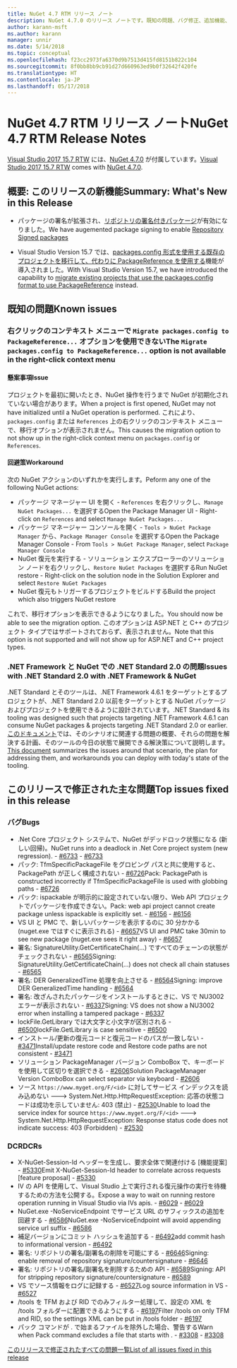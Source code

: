 ```yaml
---
title: NuGet 4.7 RTM リリース ノート
description: NuGet 4.7.0 のリリース ノートです。既知の問題、バグ修正、追加機能、および DCR を含みます。
author: karann-msft
ms.author: karann
manager: unnir
ms.date: 5/14/2018
ms.topic: conceptual
ms.openlocfilehash: f23cc2973fa6370d9b7513d415fd8151b822c104
ms.sourcegitcommit: 8f0bb8bb9cb91d27d660963ed9b0f32642f420fe
ms.translationtype: HT
ms.contentlocale: ja-JP
ms.lasthandoff: 05/17/2018
---
```

# <a name="nuget-47-rtm-release-notes"></a><span data-ttu-id="d0905-103">NuGet 4.7 RTM リリース ノート</span><span class="sxs-lookup"><span data-stu-id="d0905-103">NuGet 4.7 RTM Release Notes</span></span>

<span data-ttu-id="d0905-104">[Visual Studio 2017 15.7 RTW](https://www.visualstudio.com/news/releasenotes/vs2017-relnotes) には、[NuGet 4.7.0](https://dist.nuget.org/win-x86-commandline/v4.7.0/nuget.exe) が付属しています。</span><span class="sxs-lookup"><span data-stu-id="d0905-104">[Visual Studio 2017 15.7 RTW](https://www.visualstudio.com/news/releasenotes/vs2017-relnotes) comes with [NuGet 4.7.0](https://dist.nuget.org/win-x86-commandline/v4.7.0/nuget.exe).</span></span>

## <a name="summary-whats-new-in-this-release"></a><span data-ttu-id="d0905-105">概要: このリリースの新機能</span><span class="sxs-lookup"><span data-stu-id="d0905-105">Summary: What's New in this Release</span></span>

* <span data-ttu-id="d0905-106">パッケージの署名が拡張され、[リポジトリの署名付きパッケージ](https://github.com/NuGet/Home/wiki/Repository-Signatures)が有効になりました。</span><span class="sxs-lookup"><span data-stu-id="d0905-106">We have augemented package signing to enable [Repository Signed packages](https://github.com/NuGet/Home/wiki/Repository-Signatures)</span></span>

* <span data-ttu-id="d0905-107">Visual Studio Version 15.7 では、[packages.config 形式を使用する既存のプロジェクトを移行して、代わりに PackageReference を使用する](https://docs.microsoft.com/en-us/nuget/reference/migrate-packages-config-to-package-reference)機能が導入されました。</span><span class="sxs-lookup"><span data-stu-id="d0905-107">With Visual Studio Version 15.7, we have introduced the capability to [migrate existing projects that use the packages.config format to use PackageReference](https://docs.microsoft.com/en-us/nuget/reference/migrate-packages-config-to-package-reference) instead.</span></span>

## <a name="known-issues"></a><span data-ttu-id="d0905-108">既知の問題</span><span class="sxs-lookup"><span data-stu-id="d0905-108">Known issues</span></span>

### <a name="the-migrate-packagesconfig-to-packagereference-option-is-not-available-in-the-right-click-context-menu"></a><span data-ttu-id="d0905-109">右クリックのコンテキスト メニューで `Migrate packages.config to PackageReference...` オプションを使用できない</span><span class="sxs-lookup"><span data-stu-id="d0905-109">The `Migrate packages.config to PackageReference...` option is not available in the right-click context menu</span></span>

#### <a name="issue"></a><span data-ttu-id="d0905-110">懸案事項</span><span class="sxs-lookup"><span data-stu-id="d0905-110">Issue</span></span>

<span data-ttu-id="d0905-111">プロジェクトを最初に開いたとき、NuGet 操作を行うまで NuGet が初期化されていない場合があります。</span><span class="sxs-lookup"><span data-stu-id="d0905-111">When a project is first opened, NuGet may not have initialized until a NuGet operation is performed.</span></span> <span data-ttu-id="d0905-112">これにより、`packages.config` または `References` 上の右クリックのコンテキスト メニューで、移行オプションが表示されません。</span><span class="sxs-lookup"><span data-stu-id="d0905-112">This causes the migration option to not show up in the right-click context menu on `packages.config` or `References`.</span></span>

#### <a name="workaround"></a><span data-ttu-id="d0905-113">回避策</span><span class="sxs-lookup"><span data-stu-id="d0905-113">Workaround</span></span>

<span data-ttu-id="d0905-114">次の NuGet アクションのいずれかを実行します。</span><span class="sxs-lookup"><span data-stu-id="d0905-114">Peform any one of the following NuGet actions:</span></span>
* <span data-ttu-id="d0905-115">パッケージ マネージャー UI を開く - `References` を右クリックし、`Manage NuGet Packages...` を選択する</span><span class="sxs-lookup"><span data-stu-id="d0905-115">Open the Package Manager UI - Right-click on `References` and select `Manage NuGet Packages...`</span></span>
* <span data-ttu-id="d0905-116">パッケージ マネージャー コンソールを開く - `Tools > NuGet Package Manager` から、`Package Manager Console` を選択する</span><span class="sxs-lookup"><span data-stu-id="d0905-116">Open the Package Manager Console - From `Tools > NuGet Package Manager`, select `Package Manager Console`</span></span>
* <span data-ttu-id="d0905-117">NuGet 復元を実行する - ソリューション エクスプローラーのソリューション ノードを右クリックし、`Restore NuGet Packages` を選択する</span><span class="sxs-lookup"><span data-stu-id="d0905-117">Run NuGet restore - Right-click on the solution node in the Solution Explorer and select `Restore NuGet Packages`</span></span>
* <span data-ttu-id="d0905-118">NuGet 復元もトリガーするプロジェクトをビルドする</span><span class="sxs-lookup"><span data-stu-id="d0905-118">Build the project which also triggers NuGet restore</span></span>

<span data-ttu-id="d0905-119">これで、移行オプションを表示できるようになりました。</span><span class="sxs-lookup"><span data-stu-id="d0905-119">You should now be able to see the migration option.</span></span> <span data-ttu-id="d0905-120">このオプションは ASP.NET と C++ のプロジェクト タイプではサポートされておらず、表示されません。</span><span class="sxs-lookup"><span data-stu-id="d0905-120">Note that this option is not supported and will not show up for ASP.NET and C++ project types.</span></span>

### <a name="issues-with-net-standard-20-with-net-framework--nuget"></a><span data-ttu-id="d0905-121">.NET Framework と NuGet での .NET Standard 2.0 の問題</span><span class="sxs-lookup"><span data-stu-id="d0905-121">Issues with .NET Standard 2.0 with .NET Framework & NuGet</span></span>

<span data-ttu-id="d0905-122">.NET Standard とそのツールは、.NET Framework 4.6.1 をターゲットとするプロジェクトが、.NET Standard 2.0 以前をターゲットとする NuGet パッケージおよびプロジェクトを使用できるように設計されています。</span><span class="sxs-lookup"><span data-stu-id="d0905-122">.NET Standard & its tooling was designed such that projects targeting .NET Framework 4.6.1 can consume NuGet packages & projects targeting .NET Standard 2.0 or earlier.</span></span> <span data-ttu-id="d0905-123">[このドキュメント](https://github.com/dotnet/standard/issues/481)では、そのシナリオに関連する問題の概要、それらの問題を解決する計画、そのツールの今日の状態で展開できる解決策について説明します。</span><span class="sxs-lookup"><span data-stu-id="d0905-123">[This document](https://github.com/dotnet/standard/issues/481) summarizes the issues around that scenario, the plan for addressing them, and workarounds you can deploy with today's state of the tooling.</span></span>

## <a name="top-issues-fixed-in-this-release"></a><span data-ttu-id="d0905-124">このリリースで修正された主な問題</span><span class="sxs-lookup"><span data-stu-id="d0905-124">Top issues fixed in this release</span></span>

### <a name="bugs"></a><span data-ttu-id="d0905-125">バグ</span><span class="sxs-lookup"><span data-stu-id="d0905-125">Bugs</span></span>

* <span data-ttu-id="d0905-126">.Net Core プロジェクト システムで、NuGet がデッドロック状態になる (新しい回帰)。</span><span class="sxs-lookup"><span data-stu-id="d0905-126">NuGet runs into a deadlock in .Net Core project system (new regression).</span></span><span data-ttu-id="d0905-127"> - [#6733](https://github.com/NuGet/Home/issues/6733)</span><span class="sxs-lookup"><span data-stu-id="d0905-127"> - [#6733](https://github.com/NuGet/Home/issues/6733)</span></span>
* <span data-ttu-id="d0905-128">パック: TfmSpecificPackageFile をグロビング パスと共に使用すると、PackagePath が正しく構成されない - [#6726](https://github.com/NuGet/Home/issues/6726)</span><span class="sxs-lookup"><span data-stu-id="d0905-128">Pack: PackagePath is constructed incorrectly if TfmSpecificPackageFile is used with globbing paths - [#6726](https://github.com/NuGet/Home/issues/6726)</span></span>
* <span data-ttu-id="d0905-129">パック: ispackable が明示的に設定されていない限り、Web API プロジェクトでパッケージを作成できない。</span><span class="sxs-lookup"><span data-stu-id="d0905-129">Pack: web api project cannot create package unless ispackable is explicitly set.</span></span><span data-ttu-id="d0905-130"> - [#6156](https://github.com/NuGet/Home/issues/6156)</span><span class="sxs-lookup"><span data-stu-id="d0905-130"> - [#6156](https://github.com/NuGet/Home/issues/6156)</span></span>
* <span data-ttu-id="d0905-131">VS UI と PMC で、新しいパッケージを表示するのに 30 分かかる (nuget.exe ではすぐに表示される) - [#6657](https://github.com/NuGet/Home/issues/6657)</span><span class="sxs-lookup"><span data-stu-id="d0905-131">VS UI and PMC take 30min to see new package (nuget.exe sees it right away) - [#6657](https://github.com/NuGet/Home/issues/6657)</span></span>
* <span data-ttu-id="d0905-132">署名: SignatureUtility.GetCertificateChain(...) ですべてのチェーンの状態がチェックされない - [#6565](https://github.com/NuGet/Home/issues/6565)</span><span class="sxs-lookup"><span data-stu-id="d0905-132">Signing:  SignatureUtility.GetCertificateChain(...) does not check all chain statuses - [#6565](https://github.com/NuGet/Home/issues/6565)</span></span>
* <span data-ttu-id="d0905-133">署名: DER GeneralizedTime 処理を向上させる - [#6564](https://github.com/NuGet/Home/issues/6564)</span><span class="sxs-lookup"><span data-stu-id="d0905-133">Signing:  improve DER GeneralizedTime handling - [#6564](https://github.com/NuGet/Home/issues/6564)</span></span>
* <span data-ttu-id="d0905-134">署名: 改ざんされたパッケージをインストールするときに、VS で NU3002 エラーが表示されない - [#6337](https://github.com/NuGet/Home/issues/6337)</span><span class="sxs-lookup"><span data-stu-id="d0905-134">Signing: VS does not show a NU3002 error when installing a tampered package - [#6337](https://github.com/NuGet/Home/issues/6337)</span></span>
* <span data-ttu-id="d0905-135">lockFile.GetLibrary では大文字と小文字が区別される - [#6500](https://github.com/NuGet/Home/issues/6500)</span><span class="sxs-lookup"><span data-stu-id="d0905-135">lockFile.GetLibrary is case sensitive - [#6500](https://github.com/NuGet/Home/issues/6500)</span></span>
* <span data-ttu-id="d0905-136">インストール/更新の復元コードと復元コードのパスが一致しない - [#3471](https://github.com/NuGet/Home/issues/3471)</span><span class="sxs-lookup"><span data-stu-id="d0905-136">Install/update restore code and Restore code paths are not consistent - [#3471](https://github.com/NuGet/Home/issues/3471)</span></span>
* <span data-ttu-id="d0905-137">ソリューション PackageManager バージョン ComboBox で、キーボードを使用して区切りを選択できる - [#2606](https://github.com/NuGet/Home/issues/2606)</span><span class="sxs-lookup"><span data-stu-id="d0905-137">Solution PackageManager Version ComboBox can select separator via keyboard - [#2606](https://github.com/NuGet/Home/issues/2606)</span></span>
* <span data-ttu-id="d0905-138">ソース `https://www.myget.org/F/<id>` に対してサービス インデックスを読み込めない ---> System.Net.Http.HttpRequestException: 応答の状態コードは成功を示していません: 403 (禁止) - [#2530](https://github.com/NuGet/Home/issues/2530)</span><span class="sxs-lookup"><span data-stu-id="d0905-138">Unable to load the service index for source `https://www.myget.org/F/<id>` ---> System.Net.Http.HttpRequestException: Response status code does not indicate success: 403 (Forbidden) - [#2530](https://github.com/NuGet/Home/issues/2530)</span></span>

### <a name="dcrs"></a><span data-ttu-id="d0905-139">DCR</span><span class="sxs-lookup"><span data-stu-id="d0905-139">DCRs</span></span>

* <span data-ttu-id="d0905-140">X-NuGet-Session-Id ヘッダーを生成し、要求全体で関連付ける [機能提案] - [#5330](https://github.com/NuGet/Home/issues/5330)</span><span class="sxs-lookup"><span data-stu-id="d0905-140">Emit X-NuGet-Session-Id header to correlate across requests [feature proposal] - [#5330](https://github.com/NuGet/Home/issues/5330)</span></span>
* <span data-ttu-id="d0905-141">IV の API を使用して、Visual Studio 上で実行される復元操作の実行を待機するための方法を公開する。</span><span class="sxs-lookup"><span data-stu-id="d0905-141">Expose a way to wait on running restore operation running in Visual Studio via IVs apis.</span></span><span data-ttu-id="d0905-142"> - [#6029](https://github.com/NuGet/Home/issues/6029)</span><span class="sxs-lookup"><span data-stu-id="d0905-142"> - [#6029](https://github.com/NuGet/Home/issues/6029)</span></span>
* <span data-ttu-id="d0905-143">NuGet.exe -NoServiceEndpoint でサービス URL のサフィックスの追加を回避する - [#6586](https://github.com/NuGet/Home/issues/6586)</span><span class="sxs-lookup"><span data-stu-id="d0905-143">NuGet.exe -NoServiceEndpoint will avoid appending service url suffix - [#6586](https://github.com/NuGet/Home/issues/6586)</span></span>
* <span data-ttu-id="d0905-144">補足バージョンにコミット ハッシュを追加する - [#6492](https://github.com/NuGet/Home/issues/6492)</span><span class="sxs-lookup"><span data-stu-id="d0905-144">add commit hash to informational version - [#6492](https://github.com/NuGet/Home/issues/6492)</span></span>
* <span data-ttu-id="d0905-145">署名: リポジトリの署名/副署名の削除を可能にする - [#6646](https://github.com/NuGet/Home/issues/6646)</span><span class="sxs-lookup"><span data-stu-id="d0905-145">Signing:  enable removal of repository signature/countersignature - [#6646](https://github.com/NuGet/Home/issues/6646)</span></span>
* <span data-ttu-id="d0905-146">署名: リポジトリの署名/副署名を削除するための API - [#6589](https://github.com/NuGet/Home/issues/6589)</span><span class="sxs-lookup"><span data-stu-id="d0905-146">Signing:  API for stripping repository signature/countersignature - [#6589](https://github.com/NuGet/Home/issues/6589)</span></span>
* <span data-ttu-id="d0905-147">VS でソース情報をログに記録する - [#6527](https://github.com/NuGet/Home/issues/6527)</span><span class="sxs-lookup"><span data-stu-id="d0905-147">Log source information in VS - [#6527](https://github.com/NuGet/Home/issues/6527)</span></span>
* <span data-ttu-id="d0905-148">/tools を TFM および RID でのみフィルター処理して、設定の XML を /tools フォルダーに配置できるようにする - [#6197](https://github.com/NuGet/Home/issues/6197)</span><span class="sxs-lookup"><span data-stu-id="d0905-148">Filter /tools on only TFM and RID, so the settings XML can be put in /tools folder - [#6197](https://github.com/NuGet/Home/issues/6197)</span></span>
* <span data-ttu-id="d0905-149">パック コマンドが . で始まるファイルを除外した場合、警告する</span><span class="sxs-lookup"><span data-stu-id="d0905-149">Warn when Pack command excludes a file that starts with .</span></span><span data-ttu-id="d0905-150">  - [#3308](https://github.com/NuGet/Home/issues/3308)</span><span class="sxs-lookup"><span data-stu-id="d0905-150">  - [#3308](https://github.com/NuGet/Home/issues/3308)</span></span>

[<span data-ttu-id="d0905-151">このリリースで修正されたすべての問題一覧</span><span class="sxs-lookup"><span data-stu-id="d0905-151">List of all issues fixed in this release</span></span>](https://github.com/NuGet/Home/issues?q=is%3Aissue+is%3Aclosed+milestone%3A%224.7")
